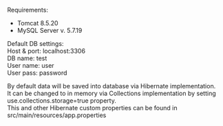 Requirements:
- Tomcat 8.5.20<br>
- MySQL Server v. 5.7.19<br>

Default DB settings:<br>
Host & port: localhost:3306<br>
DB name: test<br>
User name: user<br>
User pass: password<br>

By default data will be saved into database via Hibernate implementation.<br>
It can be changed to in memory via Collections implementation by setting use.collections.storage=true property.<br>
This and other Hibernate custom properties can be found in src/main/resources/app.properties

